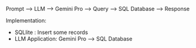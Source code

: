 Prompt --> LLM --> Gemini Pro --> Query --> SQL Database --> Response


Implementation: 
* SQLlite : Insert some records 
* LLM Application: Gemini Pro --> SQL Database